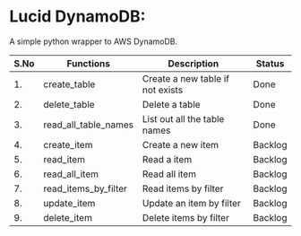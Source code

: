 # Lucid DynamoDB:

A simple python wrapper to AWS DynamoDB.


| S.No | Functions            | Description                      | Status  |
|------|----------------------|----------------------------------|---------|
| 1.   | create_table         | Create a new table if not exists | Done    |
| 2.   | delete_table         | Delete a table                   | Done    |
| 3.   | read_all_table_names | List out all the table names     | Done    |
| 4.   | create_item          | Create a new item                | Backlog |
| 5.   | read_item            | Read a item                      | Backlog |
| 6.   | read_all_item        | Read all item                    | Backlog |
| 7.   | read_items_by_filter | Read items by filter             | Backlog |
| 8.   | update_item          | Update an item by filter         | Backlog |
| 9.   | delete_item          | Delete items by filter           | Backlog |
